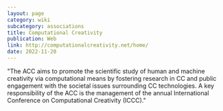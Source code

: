 ```yaml
---
layout: page
category: wiki
subcategory: associations
title: Computational Creativity
publication: Web
link: http://computationalcreativity.net/home/
date: 2022-11-20
---
```


"The ACC aims to promote the scientific study of human and machine creativity via computational means by fostering research in CC and public engagement with the societal issues surrounding CC technologies. A key responsibility of the ACC is the management of the annual International Conference on Computational Creativity (ICCC)."
